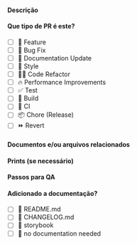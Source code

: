 #### Descrição

<!--
This PR [adds/removes/fixes/replaces] the [feature/bug/etc].
-->

#### Que tipo de PR é este?

- [ ] 🍕 Feature
- [ ] 🐛 Bug Fix
- [ ] 📝 Documentation Update
- [ ] 🎨 Style
- [ ] 🧑‍💻 Code Refactor
- [ ] 🔥 Performance Improvements
- [ ] ✅ Test
- [ ] 🤖 Build
- [ ] 🔁 CI
- [ ] 📦 Chore (Release)
- [ ] ⏩ Revert

<!--
Marque com um "x" na caixa que especifique o tipo de PR

Atenção: Essa seção pode ser retirada pois o git as reconhece como task a serem feitas. (opcional)
-->

#### Documentos e/ou arquivos relacionados

<!--
Please use this format link issue numbers: Fixes #123
or link with a description: [Link to the issue](external link)
-->

#### Prints (se necessário)

<!-- Visual changes require screenshots -->

#### Passos para QA

<!--
Please provide some steps for the reviewer to test your change. If you have wrote tests, you can mention that here instead.

1. Click a link
2. Do this thing
3. Validate you see the thing working
-->

#### Adicionado a documentação?

- [ ] 📜 README.md
- [ ] 📜 CHANGELOG.md
- [ ] 📕 storybook
- [ ] 🙅 no documentation needed
